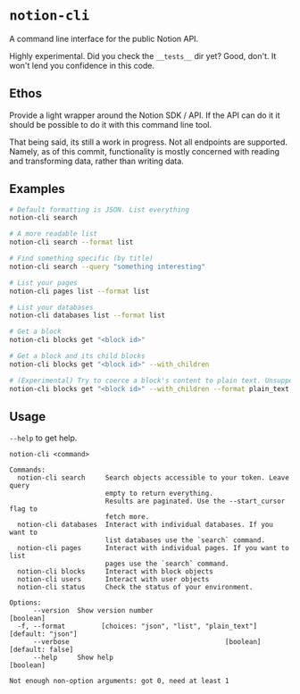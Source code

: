 # `notion-cli`

A command line interface for the public Notion API.

Highly experimental. Did you check the `__tests__` dir yet? Good, don't. It won't lend you confidence in this code.

## Ethos

Provide a light wrapper around the Notion SDK / API. If the API can do it it should be possible to do it with this command line tool.

That being said, its still a work in progress. Not all endpoints are supported. Namely, as of this commit, functionality is mostly concerned with reading and transforming data, rather than writing data.

## Examples

```sh
# Default formatting is JSON. List everything
notion-cli search 

# A more readable list
notion-cli search --format list

# Find something specific (by title)
notion-cli search --query "something interesting" 

# List your pages
notion-cli pages list --format list

# List your databases
notion-cli databases list --format list

# Get a block
notion-cli blocks get "<block id>"

# Get a block and its child blocks
notion-cli blocks get "<block id>" --with_children

# (Experimental) Try to coerce a block's content to plain text. Unsupported block types are omitted
notion-cli blocks get "<block id>" --with_children --format plain_text
```

## Usage

`--help` to get help.

```
notion-cli <command>

Commands:
  notion-cli search     Search objects accessible to your token. Leave query
                        empty to return everything.
                        Results are paginated. Use the --start_cursor flag to
                        fetch more.
  notion-cli databases  Interact with individual databases. If you want to
                        list databases use the `search` command.
  notion-cli pages      Interact with individual pages. If you want to list
                        pages use the `search` command.
  notion-cli blocks     Interact with block objects
  notion-cli users      Interact with user objects
  notion-cli status     Check the status of your environment.

Options:
      --version  Show version number                                   [boolean]
  -f, --format         [choices: "json", "list", "plain_text"] [default: "json"]
      --verbose                                       [boolean] [default: false]
      --help     Show help                                             [boolean]

Not enough non-option arguments: got 0, need at least 1
```
